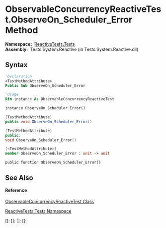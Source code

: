 # ObservableConcurrencyReactiveTest.ObserveOn\_Scheduler\_Error Method

**Namespace:**  [ReactiveTests.Tests](ReactiveTests.Tests\ReactiveTests.Tests.md)  
**Assembly:**  Tests.System.Reactive (in Tests.System.Reactive.dll)

## Syntax

```vb
'Declaration
<TestMethodAttribute> _
Public Sub ObserveOn_Scheduler_Error
```

```vb
'Usage
Dim instance As ObservableConcurrencyReactiveTest

instance.ObserveOn_Scheduler_Error()
```

```csharp
[TestMethodAttribute]
public void ObserveOn_Scheduler_Error()
```

```c++
[TestMethodAttribute]
public:
void ObserveOn_Scheduler_Error()
```

```fsharp
[<TestMethodAttribute>]
member ObserveOn_Scheduler_Error : unit -> unit 
```

```jscript
public function ObserveOn_Scheduler_Error()
```

## See Also

#### Reference

[ObservableConcurrencyReactiveTest Class](ObservableConcurrencyReactiveTest\ObservableConcurrencyReactiveTest.md)

[ReactiveTests.Tests Namespace](ReactiveTests.Tests\ReactiveTests.Tests.md)

[]: 
[]: 
[]: 
[]: 